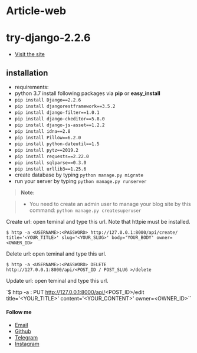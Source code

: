 # Article-web
# try-django-2.2.6
- [Visit the site](http://hamidbahram.pythonanywhere.com/articles/)


installation
--------------------
- requirements:
 - python 3.7
  install following packages via **pip** or **easy_install**
- `pip install Django==2.2.6`
- `pip install djangorestframework==3.5.2`
- `pip install django-filter==1.0.1`
- `pip install django-ckeditor==5.8.0`
- `pip install django-js-asset==1.2.2`
- `pip install idna==2.8`
- `pip install Pillow==6.2.0`
- `pip install python-dateutil==1.5`
- `pip install pytz==2019.2`
- `pip install requests==2.22.0`
- `pip install sqlparse==0.3.0`
- `pip install urllib3==1.25.6`
- create database by typing `python manage.py migrate`
- run your server by typing `python manage.py runserver`

> **Note:**

> - You need to create an admin user to manage your blog site by this command: `python manage.py createsuperuser`

Create url: open teminal and type this url. Note that httpie must be installed.

`$ http -a <USERNAME>:<PASSWORD> http://127.0.0.1:8000/api/create/ title='<YOUR_TITLE>' slug='<YOUR_SLUG>' body='YOUR_BODY' owner=<OWNER_ID>`

Delete url: open teminal and type this url.

`$ http -a <USERNAME>:<PASSWORD> DELETE http://127.0.0.1:8000/api/<POST_ID / POST_SLUG >/delete`

Update url: open teminal and type this url.

`$ http -a <USERNAME>:<PASSWORD> PUT http://127.0.0.1:8000/api/<POST_ID>/edit title='<YOUR_TITLE>' content='<YOUR_CONTENT>' owner=<OWNER_ID>``

#### Follow me
- [Email](https://hamidbahram2@gmail.com)
- [Github](https://github.com/hamidbahram)
- [Telegram](https://telegram.me/hamiid_bh)
- [Instagram](https://www.instagram.com/_hamiid_bh/)
